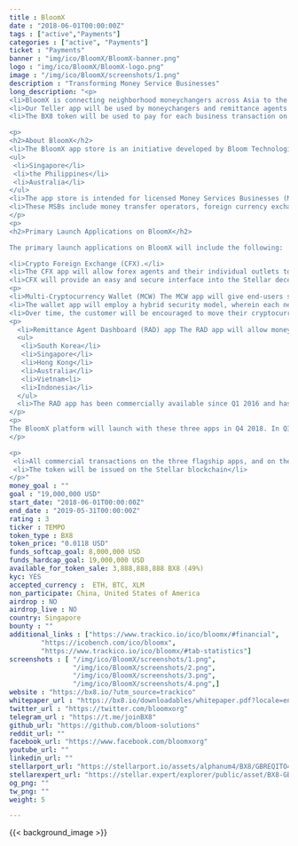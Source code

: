 ```yaml
---
title : BloomX
date : "2018-06-01T00:00:00Z"
tags : ["active","Payments"]
categories : ["active", "Payments"]
ticket : "Payments"
banner : "img/ico/BloomX/BloomX-banner.png"
logo : "img/ico/BloomX/BloomX-logo.png"
image : "/img/ico/BloomX/screenshots/1.png"
description : "Transforming Money Service Businesses"
long_description: "<p>
<li>BloomX is connecting neighborhood moneychangers across Asia to the Stellar decentralized exchange, and teaching people to use cryptocurrencies safely.</li>
<li>Our Teller app will be used by moneychangers and remittance agents to buy/sell crypto over the counter, and our Wallet app will be used by end-customers to store their crypto and access other BloomX services.</li>
<li>The BX8 token will be used to pay for each business transaction on the network, and additionally acts as cashback for the end-customers. We've signed up three big institutional partners in the Philippines to pilot the platform as early as Q3 2018, and aim to expand to neighboring countries by 2019.</li></p>

<p>
<h2>About BloomX</h2>
<li>The BloomX app store is an initiative developed by Bloom Technologies Pte. Ltd., a crypto-remittance pioneer with operations in:
<ul>
 <li>Singapore</li>
 <li>the Philippines</li>
 <li>Australia</li>
</ul>
<li>The app store is intended for licensed Money Services Businesses (MSBs) around the world to create new service offerings or upgrade existing services with turn-key cryptocurrency solutions.</li>
<li>These MSBs include money transfer operators, foreign currency exchange companies, and other non-bank financial institutions.</li>
</p>
<p>
<h2>Primary Launch Applications on BloomX</h2>

The primary launch applications on BloomX will include the following:

<li>Crypto Foreign Exchange (CFX).</li>
<li>The CFX app will allow forex agents and their individual outlets to buy and sell major cryptocurrencies over the counter.</li>
<li>CFX will provide an easy and secure interface into the Stellar decentralized exchange as the primary source of liquidity</li></p>
<p>
<li>Multi-Cryptocurrency Wallet (MCW) The MCW app will give end-users safe and guided access to their cryptocurrency holdings and is expected to be branded by the respective MSB.</li>
<li>The wallet app will employ a hybrid security model, wherein each new customer will receive a custodial wallet initially.<li>
<li>Over time, the customer will be encouraged to move their cryptocurrency funds out of the custodial wallet and into a more decentralized, non-custodial environment.<li>
<p>
  <li>Remittance Agent Dashboard (RAD) app The RAD app will allow money transfer operators to facilitate cryptocurrency-powered remittances to and from any supported country within the BloomX network.</li> <li>Currently, these countries include:
  <ul>
   <li>South Korea</li>
   <li>Singapore</li>
   <li>Hong Kong</li>
   <li>Australia</li>
   <li>Vietnam<li>
   <li>Indonesia</li>
  </ul>
  <li>The RAD app has been commercially available since Q1 2016 and has facilitated over $125 ,000,000 in customer transactions.</li>
</p>
<p>
The BloomX platform will launch with these three apps in Q4 2018. In Q3 2019, the BloomX app store will be opened to third-party developers who wish to create additional apps and services for MSBs, fostering a marketplace for enhanced financial services and compliant tools.
</p>

<p>
 <li>All commercial transactions on the three flagship apps, and on the app store, will be paid for with BX8, which is a new token issued by Bloom Technologies specifically for use within the BloomX ecosystem.</li>
 <li>The token will be issued on the Stellar blockchain</li>
</p>"
money_goal : ""
goal : "19,000,000 USD"
start_date: "2018-06-01T00:00:00Z"
end_date : "2019-05-31T00:00:00Z"
rating : 3
ticker : TEMPO
token_type : BX8
token_price: "0.0118 USD"
funds_softcap_goal: 8,000,000 USD
funds_hardcap_goal: 19,000,000 USD
available_for_token_sale: 3,888,888,888 BX8 (49%)
kyc: YES
accepted_currency :  ETH, BTC, XLM
non_participate: China, United States of America
airdrop : NO
airdrop_live : NO
country: Singapore
bounty : ""
additional_links : ["https://www.trackico.io/ico/bloomx/#financial",
        "https://icobench.com/ico/bloomx",
        "https://www.trackico.io/ico/bloomx/#tab-statistics"]
screenshots : [ "/img/ico/BloomX/screenshots/1.png",
                "/img/ico/BloomX/screenshots/2.png",
                "/img/ico/BloomX/screenshots/3.png",
                "/img/ico/BloomX/screenshots/4.png",]
website : "https://bx8.io/?utm_source=trackico"
whitepaper_url : "https://bx8.io/downloadables/whitepaper.pdf?locale=en"
twitter_url : "https://twitter.com/bloomxorg"
telegram_url : "https://t.me/joinBX8"
github_url: "https://github.com/bloom-solutions"
reddit_url: ""
facebook_url: "https://www.facebook.com/bloomxorg"
youtube_url: ""
linkedin_url: ""
stellarport_url: "https://stellarport.io/assets/alphanum4/BX8/GBREQITO4CPNRE6PATLWJPH52YMJSNHKDSLEJTXRT2I76CPLLEBLOOMX"
stellarexpert_url: "https://stellar.expert/explorer/public/asset/BX8-GBREQITO4CPNRE6PATLWJPH52YMJSNHKDSLEJTXRT2I76CPLLEBLOOMX"
og_png: ""
tw_png: ""
weight: 5

---
```



{{< background_image >}}
